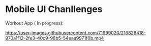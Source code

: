 # Mobile UI Chanllenges

Workout App ( In progress):



https://user-images.githubusercontent.com/71999020/216828418-970a1f12-2fe3-40c9-98b5-54eaa9971f0b.mp4

